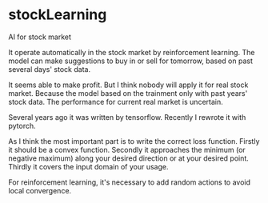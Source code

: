 # stockLearning
AI for stock market

It operate automatically in the stock market by reinforcement learning.
The model can make suggestions to buy in or sell for tomorrow, based on past several days' stock data.

It seems able to make profit.
But I think nobody will apply it for real stock market.
Because the model based on the trainment only with past years' stock data.
The performance for current real market is uncertain.

Several years ago it was written by tensorflow. Recently I rewrote it with pytorch.

As I think the most important part is to write the correct loss function.
Firstly it should be a convex function.
Secondly it approaches the minimum (or negative maximum) along your desired direction or at your desired point.
Thirdly it covers the input domain of your usage.

For reinforcement learning, it's necessary to add random actions to avoid local convergence.
